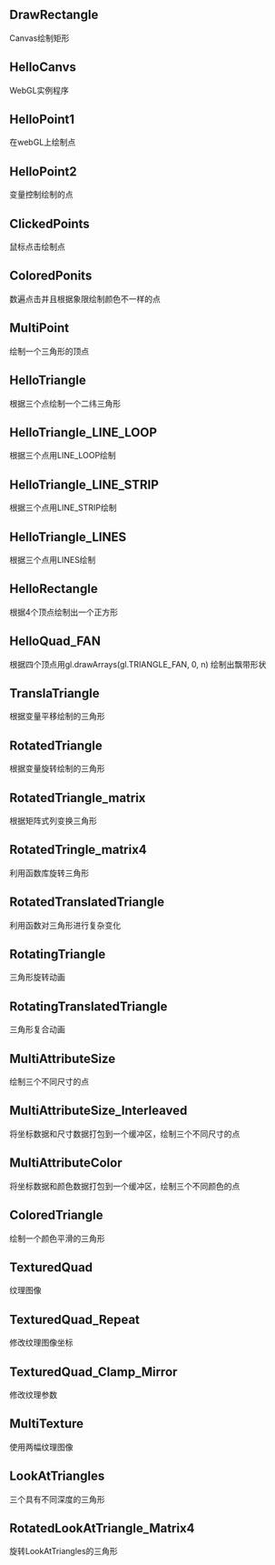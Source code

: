 ## DrawRectangle
Canvas绘制矩形
## HelloCanvs
WebGL实例程序
## HelloPoint1
在webGL上绘制点
## HelloPoint2
变量控制绘制的点
## ClickedPoints
鼠标点击绘制点
## ColoredPonits
数遍点击并且根据象限绘制颜色不一样的点
## MultiPoint
绘制一个三角形的顶点
## HelloTriangle
根据三个点绘制一个二纬三角形
## HelloTriangle_LINE_LOOP
根据三个点用LINE_LOOP绘制
## HelloTriangle_LINE_STRIP
根据三个点用LINE_STRIP绘制
## HelloTriangle_LINES
根据三个点用LINES绘制
## HelloRectangle
根据4个顶点绘制出一个正方形
## HelloQuad_FAN
根据四个顶点用gl.drawArrays(gl.TRIANGLE_FAN, 0, n) 绘制出飘带形状
## TranslaTriangle
根据变量平移绘制的三角形
## RotatedTriangle
根据变量旋转绘制的三角形
## RotatedTriangle_matrix
根据矩阵式列变换三角形
## RotatedTringle_matrix4
利用函数库旋转三角形
## RotatedTranslatedTriangle
利用函数对三角形进行复杂变化
## RotatingTriangle
三角形旋转动画
## RotatingTranslatedTriangle
三角形复合动画
## MultiAttributeSize
绘制三个不同尺寸的点
## MultiAttributeSize_Interleaved
将坐标数据和尺寸数据打包到一个缓冲区，绘制三个不同尺寸的点
## MultiAttributeColor
将坐标数据和颜色数据打包到一个缓冲区，绘制三个不同颜色的点
## ColoredTriangle
绘制一个颜色平滑的三角形
## TexturedQuad
纹理图像
## TexturedQuad_Repeat
修改纹理图像坐标
## TexturedQuad_Clamp_Mirror
修改纹理参数
## MultiTexture
使用两幅纹理图像
## LookAtTriangles
三个具有不同深度的三角形
## RotatedLookAtTriangle_Matrix4
旋转LookAtTriangles的三角形
